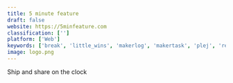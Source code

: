 ```yaml
---
title: 5 minute feature
draft: false 
website: https://5minfeature.com
classification: ['']
platform: ['Web']
keywords: ['break', 'little_wins', 'makerlog', 'makertask', 'plej', 'reboot', 'shipfast', 'taskade', 'taskful', 'workweek']
image: logo.png
---
```

Ship and share on the clock